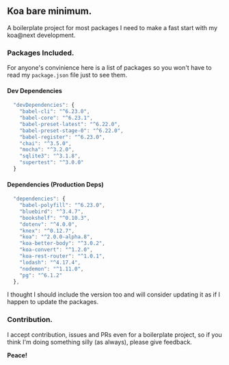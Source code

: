 ## Koa bare minimum.

A boilerplate project for most packages I need to make a fast start with my
koa@next development.

### Packages Included.

For anyone's convinience here is a list of packages so you won't have to read
my `package.json` file just to see them.

#### Dev Dependencies

```js
  "devDependencies": {
    "babel-cli": "^6.23.0",
    "babel-core": "^6.23.1",
    "babel-preset-latest": "^6.22.0",
    "babel-preset-stage-0": "^6.22.0",
    "babel-register": "^6.23.0",
    "chai": "^3.5.0",
    "mocha": "^3.2.0",
    "sqlite3": "^3.1.8",
    "supertest": "^3.0.0"
  }
```

#### Dependencies (Production Deps)

```js
  "dependencies": {
    "babel-polyfill": "^6.23.0",
    "bluebird": "^3.4.7",
    "bookshelf": "^0.10.3",
    "dotenv": "^4.0.0",
    "knex": "^0.12.7",
    "koa": "^2.0.0-alpha.8",
    "koa-better-body": "^3.0.2",
    "koa-convert": "^1.2.0",
    "koa-rest-router": "^1.0.1",
    "lodash": "^4.17.4",
    "nodemon": "^1.11.0",
    "pg": "^6.1.2"
  },
```

I thought I should include the version too and will consider updating it as if
I happen to update the packages.

### Contribution.

I accept contribution, issues and PRs even for a boilerplate project, so if you
think I'm doing something silly (as always), please give feedback.

**Peace!**
